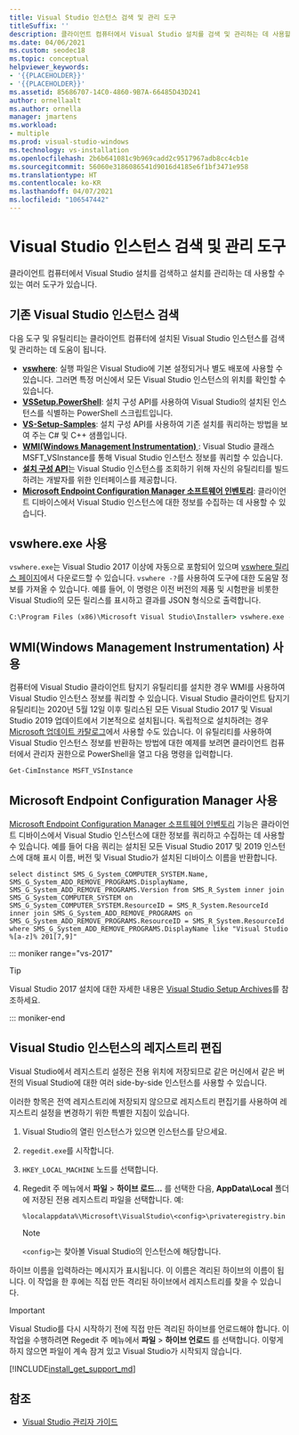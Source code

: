```yaml
---
title: Visual Studio 인스턴스 검색 및 관리 도구
titleSuffix: ''
description: 클라이언트 컴퓨터에서 Visual Studio 설치를 검색 및 관리하는 데 사용할 수 있는 도구에 대해 알아봅니다.
ms.date: 04/06/2021
ms.custom: seodec18
ms.topic: conceptual
helpviewer_keywords:
- '{{PLACEHOLDER}}'
- '{{PLACEHOLDER}}'
ms.assetid: 85686707-14C0-4860-9B7A-66485D43D241
author: ornellaalt
ms.author: ornella
manager: jmartens
ms.workload:
- multiple
ms.prod: visual-studio-windows
ms.technology: vs-installation
ms.openlocfilehash: 2b6b641081c9b969cadd2c9517967adb8cc4cb1e
ms.sourcegitcommit: 56060e3186086541d9016d4185e6f1bf3471e958
ms.translationtype: HT
ms.contentlocale: ko-KR
ms.lasthandoff: 04/07/2021
ms.locfileid: "106547442"
---
```

# <a name="tools-for-detecting-and-managing-visual-studio-instances"></a>Visual Studio 인스턴스 검색 및 관리 도구

클라이언트 컴퓨터에서 Visual Studio 설치를 검색하고 설치를 관리하는 데 사용할 수 있는 여러 도구가 있습니다.

## <a name="detecting-existing-visual-studio-instances"></a>기존 Visual Studio 인스턴스 검색

다음 도구 및 유틸리티는 클라이언트 컴퓨터에 설치된 Visual Studio 인스턴스를 검색 및 관리하는 데 도움이 됩니다.

* [**vswhere**](https://github.com/microsoft/vswhere): 실행 파일은 Visual Studio에 기본 설정되거나 별도 배포에 사용할 수 있습니다. 그러면 특정 머신에서 모든 Visual Studio 인스턴스의 위치를 확인할 수 있습니다.
* [**VSSetup.PowerShell**](https://github.com/microsoft/vssetup.powershell): 설치 구성 API를 사용하여 Visual Studio의 설치된 인스턴스를 식별하는 PowerShell 스크립트입니다.
* [**VS-Setup-Samples**](https://github.com/microsoft/vs-setup-samples): 설치 구성 API를 사용하여 기존 설치를 쿼리하는 방법을 보여 주는 C# 및 C++ 샘플입니다.
* [**WMI(Windows Management Instrumentation)** ](https://docs.microsoft.com/windows/win32/wmisdk/wmi-start-page): Visual Studio 클래스 MSFT_VSInstance를 통해 Visual Studio 인스턴스 정보를 쿼리할 수 있습니다. 
* [**설치 구성 API**](<xref:Microsoft.VisualStudio.Setup.Configuration>)는 Visual Studio 인스턴스를 조회하기 위해 자신의 유틸리티를 빌드하려는 개발자를 위한 인터페이스를 제공합니다.
* [**Microsoft Endpoint Configuration Manager 소프트웨어 인벤토리**](https://docs.microsoft.com/mem/configmgr/core/clients/manage/inventory/introduction-to-software-inventory): 클라이언트 디바이스에서 Visual Studio 인스턴스에 대한 정보를 수집하는 데 사용할 수 있습니다. 

## <a name="using-vswhereexe"></a>vswhere.exe 사용

`vswhere.exe`는 Visual Studio 2017 이상에 자동으로 포함되어 있으며 [vswhere 릴리스 페이지](https://github.com/Microsoft/vswhere/releases)에서 다운로드할 수 있습니다. `vswhere -?`를 사용하여 도구에 대한 도움말 정보를 가져올 수 있습니다. 예를 들어, 이 명령은 이전 버전의 제품 및 시험판을 비롯한 Visual Studio의 모든 릴리스를 표시하고 결과를 JSON 형식으로 출력합니다.

```cmd
C:\Program Files (x86)\Microsoft Visual Studio\Installer> vswhere.exe -legacy -prerelease -format json
```

## <a name="using-windows-management-instrumentation-wmi"></a>WMI(Windows Management Instrumentation) 사용

컴퓨터에 Visual Studio 클라이언트 탐지기 유틸리티를 설치한 경우 WMI를 사용하여 Visual Studio 인스턴스 정보를 쿼리할 수 있습니다. Visual Studio 클라이언트 탐지기 유틸리티는 2020년 5월 12일 이후 릴리스된 모든 Visual Studio 2017 및 Visual Studio 2019 업데이트에서 기본적으로 설치됩니다. 독립적으로 설치하려는 경우 [Microsoft 업데이트 카탈로그](https://catalog.update.microsoft.com/)에서 사용할 수도 있습니다.  이 유틸리티를 사용하여 Visual Studio 인스턴스 정보를 반환하는 방법에 대한 예제를 보려면 클라이언트 컴퓨터에서 관리자 권한으로 PowerShell을 열고 다음 명령을 입력합니다.

```cmd
Get-CimInstance MSFT_VSInstance
```

## <a name="using-microsoft-endpoint-configuration-manager"></a>Microsoft Endpoint Configuration Manager 사용 

[Microsoft Endpoint Configuration Manager 소프트웨어 인벤토리](https://docs.microsoft.com/mem/configmgr/core/clients/manage/inventory/introduction-to-software-inventory) 기능은 클라이언트 디바이스에서 Visual Studio 인스턴스에 대한 정보를 쿼리하고 수집하는 데 사용할 수 있습니다. 예를 들어 다음 쿼리는 설치된 모든 Visual Studio 2017 및 2019 인스턴스에 대해 표시 이름, 버전 및 Visual Studio가 설치된 디바이스 이름을 반환합니다. 

```WQL 
select distinct SMS_G_System_COMPUTER_SYSTEM.Name, SMS_G_System_ADD_REMOVE_PROGRAMS.DisplayName, SMS_G_System_ADD_REMOVE_PROGRAMS.Version from SMS_R_System inner join SMS_G_System_COMPUTER_SYSTEM on SMS_G_System_COMPUTER_SYSTEM.ResourceID = SMS_R_System.ResourceId inner join SMS_G_System_ADD_REMOVE_PROGRAMS on SMS_G_System_ADD_REMOVE_PROGRAMS.ResourceID = SMS_R_System.ResourceId where SMS_G_System_ADD_REMOVE_PROGRAMS.DisplayName like "Visual Studio %[a-z]% 201[7,9]" 
``` 

::: moniker range="vs-2017"

> [!TIP]
> Visual Studio 2017 설치에 대한 자세한 내용은 [Visual Studio Setup Archives](https://devblogs.microsoft.com/setup/tag/vs2017/)를 참조하세요.

::: moniker-end

## <a name="editing-the-registry-for-a-visual-studio-instance"></a>Visual Studio 인스턴스의 레지스트리 편집

Visual Studio에서 레지스트리 설정은 전용 위치에 저장되므로 같은 머신에서 같은 버전의 Visual Studio에 대한 여러 side-by-side 인스턴스를 사용할 수 있습니다.

이러한 항목은 전역 레지스트리에 저장되지 않으므로 레지스트리 편집기를 사용하여 레지스트리 설정을 변경하기 위한 특별한 지침이 있습니다.

1. Visual Studio의 열린 인스턴스가 있으면 인스턴스를 닫으세요.

1. `regedit.exe`를 시작합니다.

1. `HKEY_LOCAL_MACHINE` 노드를 선택합니다.

1. Regedit 주 메뉴에서 **파일** > **하이브 로드...** 를 선택한 다음, **AppData\Local** 폴더에 저장된 전용 레지스트리 파일을 선택합니다. 예:

   ```
   %localappdata%\Microsoft\VisualStudio\<config>\privateregistry.bin
   ```

   > [!NOTE]
   > `<config>`는 찾아볼 Visual Studio의 인스턴스에 해당합니다.

하이브 이름을 입력하라는 메시지가 표시됩니다. 이 이름은 격리된 하이브의 이름이 됩니다. 이 작업을 한 후에는 직접 만든 격리된 하이브에서 레지스트리를 찾을 수 있습니다.

> [!IMPORTANT]
> Visual Studio를 다시 시작하기 전에 직접 만든 격리된 하이브를 언로드해야 합니다. 이 작업을 수행하려면 Regedit 주 메뉴에서 **파일** > **하이브 언로드** 를 선택합니다. 이렇게 하지 않으면 파일이 계속 잠겨 있고 Visual Studio가 시작되지 않습니다.

[!INCLUDE[install_get_support_md](includes/install_get_support_md.md)]

## <a name="see-also"></a>참조

* [Visual Studio 관리자 가이드](../install/visual-studio-administrator-guide.md)
